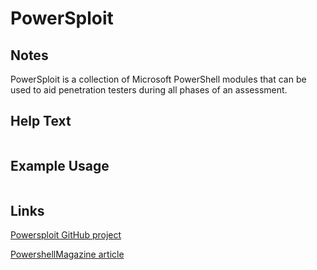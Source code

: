# PowerSploit

Notes
-------
PowerSploit is a collection of Microsoft PowerShell modules 
that can be used to aid penetration testers during all phases of an assessment.


Help Text
-------
```

```

Example Usage
-------


```

```

Links
-------
[Powersploit GitHub project](https://github.com/mattifestation/PowerSploit)

[PowershellMagazine article](http://www.powershellmagazine.com/2014/07/08/powersploit/)
